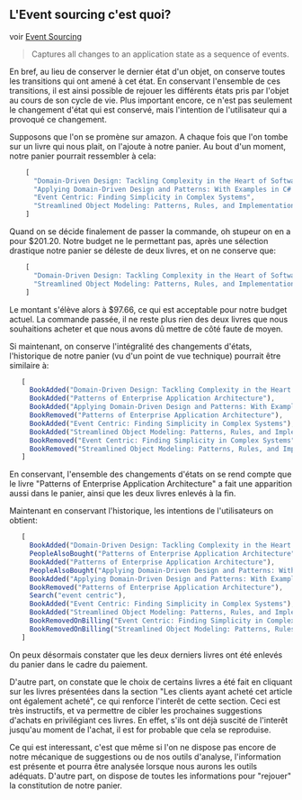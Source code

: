 ## L'Event sourcing c'est quoi?

voir [Event Sourcing](event-sourcing]:http://martinfowler.com/eaaDev/EventSourcing.html)

> Captures all changes to an application state as a sequence of events.

En bref, au lieu de conserver le dernier état d'un objet, on conserve toutes les transitions qui ont amené à cet état.
En conservant l'ensemble de ces transitions, il est ainsi possible de rejouer les différents états pris par l'objet 
au cours de son cycle de vie. Plus important encore, ce n'est pas seulement le changement d'état qui est
conservé, mais l'intention de l'utilisateur qui a provoqué ce changement.

Supposons que l'on se promène sur amazon. A chaque fois que l'on tombe sur un livre qui nous plait, on l'ajoute à notre
panier.
Au bout d'un moment, notre panier pourrait ressembler à cela:

```javascript
    [
      "Domain-Driven Design: Tackling Complexity in the Heart of Software",
      "Applying Domain-Driven Design and Patterns: With Examples in C# and .NET",
      "Event Centric: Finding Simplicity in Complex Systems",
      "Streamlined Object Modeling: Patterns, Rules, and Implementation"
    ]
```

Quand on se décide finalement de passer la commande, oh stupeur on en a pour $201.20. Notre budget ne le permettant pas, 
après une sélection drastique notre panier se déleste de deux livres, et on ne conserve que:

```javascript
    [
      "Domain-Driven Design: Tackling Complexity in the Heart of Software",
      "Streamlined Object Modeling: Patterns, Rules, and Implementation"
    ]
```

Le montant s'élève alors à $97.66, ce qui est acceptable pour notre budget actuel. La commande passée, il ne reste plus rien
des deux livres que nous souhaitions acheter et que nous avons dû mettre de côté faute de moyen.

Si maintenant, on conserve l'intégralité des changements d'états, l'historique de notre panier (vu d'un point de vue technique)
pourrait être similaire à:

```javascript
   [
     BookAdded("Domain-Driven Design: Tackling Complexity in the Heart of Software"),
     BookAdded("Patterns of Enterprise Application Architecture"),
     BookAdded("Applying Domain-Driven Design and Patterns: With Examples in C# and .NET"),
     BookRemoved("Patterns of Enterprise Application Architecture"),
     BookAdded("Event Centric: Finding Simplicity in Complex Systems"),
     BookAdded("Streamlined Object Modeling: Patterns, Rules, and Implementation"),
     BookRemoved("Event Centric: Finding Simplicity in Complex Systems"),
     BookRemoved("Streamlined Object Modeling: Patterns, Rules, and Implementation")
   ]
```

En conservant, l'ensemble des changements d'états on se rend compte que le livre 
"Patterns of Enterprise Application Architecture" a fait une apparition aussi dans le panier, ainsi que les deux livres
enlevés à la fin.

Maintenant en conservant l'historique, les intentions de l'utilisateurs on obtient:

```javascript
   [
     BookAdded("Domain-Driven Design: Tackling Complexity in the Heart of Software"),
     PeopleAlsoBought("Patterns of Enterprise Application Architecture"),
     BookAdded("Patterns of Enterprise Application Architecture"),
     PeopleAlsoBought("Applying Domain-Driven Design and Patterns: With Examples in C# and .NET"),
     BookAdded("Applying Domain-Driven Design and Patterns: With Examples in C# and .NET"),
     BookRemoved("Patterns of Enterprise Application Architecture"),
     Search("event centric"),
     BookAdded("Event Centric: Finding Simplicity in Complex Systems"),
     BookAdded("Streamlined Object Modeling: Patterns, Rules, and Implementation"),
     BookRemovedOnBilling("Event Centric: Finding Simplicity in Complex Systems"),
     BookRemovedOnBilling("Streamlined Object Modeling: Patterns, Rules, and Implementation")
   ]
```
On peux désormais constater que les deux derniers livres ont été enlevés du panier dans le cadre du paiement.

 D'autre part, on constate que le choix de certains livres a été fait
en cliquant sur les livres présentées dans la section "Les clients ayant acheté cet article ont également acheté",
ce qui renforce l'interêt de cette section. Ceci est très instructifs, et va permettre
de cibler les prochaines suggestions d'achats en privilégiant ces livres. En effet, s'ils ont déjà suscité de 
l'interêt jusqu'au moment de l'achat, il est for probable que cela se reproduise.


Ce qui est interessant, c'est que même si l'on ne dispose pas encore de notre mécanique de suggestions ou de nos
outils d'analyse, l'information est présente et pourra être analysée lorsque nous aurons les outils adéquats.
D'autre part, on dispose de toutes les informations pour "rejouer" la constitution de notre panier.

